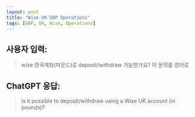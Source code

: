 ```yaml
---
layout: post
title: "Wise UK GBP Operations"
tags: [GBP, UK, Wise, Operations]
---
```


## 사용자 입력:
> wise 영국계좌(파운드)로 deposit/withdraw 가능한가요? 이 문의를 영어로

## ChatGPT 응답:
> Is it possible to deposit/withdraw using a Wise UK account (in pounds)?

